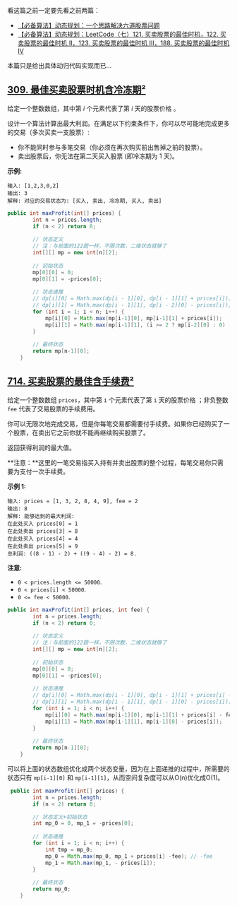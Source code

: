 看这篇之前一定要先看之前两篇：
* [【必备算法】动态规划：一个思路解决六道股票问题](https://blog.csdn.net/weixin_43935927/article/details/109791453)
* [【必备算法】动态规划：LeetCode（七）121. 买卖股票的最佳时机，122. 买卖股票的最佳时机 II，123. 买卖股票的最佳时机 III，188. 买卖股票的最佳时机 IV](https://blog.csdn.net/weixin_43935927/article/details/109786398)

本篇只是给出具体动归代码实现而已...



## [309. 最佳买卖股票时机含冷冻期²](https://leetcode-cn.com/problems/best-time-to-buy-and-sell-stock-with-cooldown/)

给定一个整数数组，其中第 *i* 个元素代表了第 *i* 天的股票价格 。

设计一个算法计算出最大利润。在满足以下约束条件下，你可以尽可能地完成更多的交易（多次买卖一支股票）:

- 你不能同时参与多笔交易（你必须在再次购买前出售掉之前的股票）。
- 卖出股票后，你无法在第二天买入股票 (即冷冻期为 1 天)。

**示例:**

```
输入: [1,2,3,0,2]
输出: 3 
解释: 对应的交易状态为: [买入, 卖出, 冷冻期, 买入, 卖出]
```

```java
public int maxProfit(int[] prices) {
        int n = prices.length;
        if (n < 2) return 0;
		
		// 状态定义
		// 注：与前面的122题一样，不限次数，二维状态就够了
        int[][] mp = new int[n][2];
		
		// 初始状态
        mp[0][0] = 0;
        mp[0][1] = -prices[0];
		
		// 状态递推
		// dp[i][0] = Math.max(dp[i - 1][0], dp[i - 1][1] + prices[i]);
        // dp[i][1] = Math.max(dp[i - 1][1], dp[i - 2][0] - prices[i]);
        for (int i = 1; i < n; i++) {
            mp[i][0] = Math.max(mp[i-1][0], mp[i-1][1] + prices[i]);
            mp[i][1] = Math.max(mp[i-1][1], (i >= 2 ? mp[i-2][0] : 0) - prices[i]); // 前两天买时直接买
        }
		
		// 最终状态
        return mp[n-1][0];
    }
```

## [714. 买卖股票的最佳含手续费²](https://leetcode-cn.com/problems/best-time-to-buy-and-sell-stock-with-transaction-fee/)

给定一个整数数组 `prices`，其中第 `i` 个元素代表了第 `i` 天的股票价格 ；非负整数 `fee` 代表了交易股票的手续费用。

你可以无限次地完成交易，但是你每笔交易都需要付手续费。如果你已经购买了一个股票，在卖出它之前你就不能再继续购买股票了。

返回获得利润的最大值。

**注意：**这里的一笔交易指买入持有并卖出股票的整个过程，每笔交易你只需要为支付一次手续费。

**示例 1:**

```
输入: prices = [1, 3, 2, 8, 4, 9], fee = 2
输出: 8
解释: 能够达到的最大利润:  
在此处买入 prices[0] = 1
在此处卖出 prices[3] = 8
在此处买入 prices[4] = 4
在此处卖出 prices[5] = 9
总利润: ((8 - 1) - 2) + ((9 - 4) - 2) = 8.
```

**注意:**

- `0 < prices.length <= 50000`.
- `0 < prices[i] < 50000`.
- `0 <= fee < 50000`.


```java
public int maxProfit(int[] prices, int fee) {
        int n = prices.length;
        if (n < 2) return 0;
		
		// 状态定义
		// 注：与前面的122题一样，不限次数，二维状态就够了
        int[][] mp = new int[n][2];
		
		// 初始状态
        mp[0][0] = 0;
        mp[0][1] = -prices[0];
		
		// 状态递推
		// dp[i][0] = Math.max(dp[i - 1][0], dp[i - 1][1] + prices[i] -fee);
        // dp[i][1] = Math.max(dp[i - 1][1], dp[i - 1][0] - prices[i]);
        for (int i = 1; i < n; i++) {
            mp[i][0] = Math.max(mp[i-1][0], mp[i-1][1] + prices[i] - fee); // 与前面122题的区别就在于卖出股票后要收个fee
            mp[i][1] = Math.max(mp[i-1][1], mp[i-1][0] - prices[i]);
        }
		
		// 最终状态
        return mp[n-1][0];
    }
```
可以将上面的状态数组优化成两个状态变量，因为在上面递推的过程中，所需要的状态只有 `mp[i-1][0]` 和 `mp[i-1][1]`，从而空间复杂度可以从O(n)优化成O(1)。
```java
 public int maxProfit(int[] prices) {
        int n = prices.length;
        if (n < 2) return 0;

        // 状态定义+初始状态
        int mp_0 = 0, mp_1 = -prices[0];
		
		// 状态递推
        for (int i = 1; i < n; i++) {
            int tmp = mp_0;
            mp_0 = Math.max(mp_0, mp_1 + prices[i] -fee); // -fee
            mp_1 = Math.max(mp_1, - prices[i]);
        }
		
		// 最终状态
        return mp_0;
    }
```

